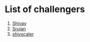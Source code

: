 # List of challengers
1. [Shivay](https://github.com/shivaylamba)
2. [Srujan](https://github.com/srujan0404)
2. [shivscaler](http://github.com/shivscaler)
